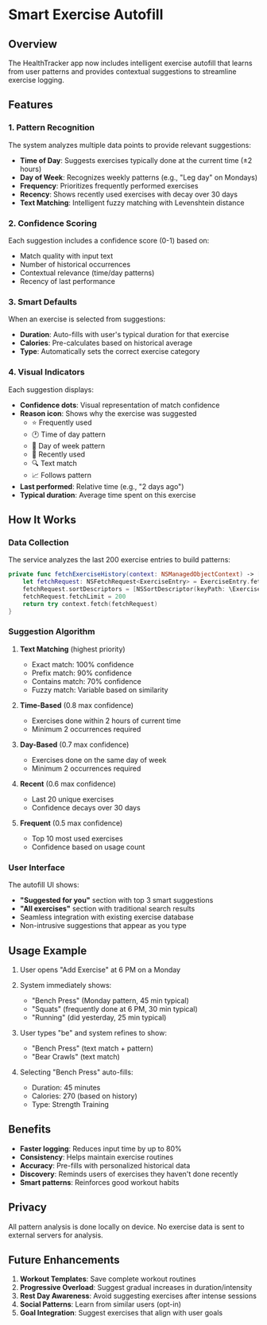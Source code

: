 # Smart Exercise Autofill

## Overview

The HealthTracker app now includes intelligent exercise autofill that learns from user patterns and provides contextual suggestions to streamline exercise logging.

## Features

### 1. Pattern Recognition
The system analyzes multiple data points to provide relevant suggestions:

- **Time of Day**: Suggests exercises typically done at the current time (±2 hours)
- **Day of Week**: Recognizes weekly patterns (e.g., "Leg day" on Mondays)
- **Frequency**: Prioritizes frequently performed exercises
- **Recency**: Shows recently used exercises with decay over 30 days
- **Text Matching**: Intelligent fuzzy matching with Levenshtein distance

### 2. Confidence Scoring
Each suggestion includes a confidence score (0-1) based on:
- Match quality with input text
- Number of historical occurrences
- Contextual relevance (time/day patterns)
- Recency of last performance

### 3. Smart Defaults
When an exercise is selected from suggestions:
- **Duration**: Auto-fills with user's typical duration for that exercise
- **Calories**: Pre-calculates based on historical average
- **Type**: Automatically sets the correct exercise category

### 4. Visual Indicators
Each suggestion displays:
- **Confidence dots**: Visual representation of match confidence
- **Reason icon**: Shows why the exercise was suggested
  - ⭐ Frequently used
  - 🕐 Time of day pattern
  - 📅 Day of week pattern
  - 🔄 Recently used
  - 🔍 Text match
  - 📈 Follows pattern
- **Last performed**: Relative time (e.g., "2 days ago")
- **Typical duration**: Average time spent on this exercise

## How It Works

### Data Collection
The service analyzes the last 200 exercise entries to build patterns:
```swift
private func fetchExerciseHistory(context: NSManagedObjectContext) -> [ExerciseEntry] {
    let fetchRequest: NSFetchRequest<ExerciseEntry> = ExerciseEntry.fetchRequest()
    fetchRequest.sortDescriptors = [NSSortDescriptor(keyPath: \ExerciseEntry.timestamp, ascending: false)]
    fetchRequest.fetchLimit = 200
    return try context.fetch(fetchRequest)
}
```

### Suggestion Algorithm
1. **Text Matching** (highest priority)
   - Exact match: 100% confidence
   - Prefix match: 90% confidence
   - Contains match: 70% confidence
   - Fuzzy match: Variable based on similarity

2. **Time-Based** (0.8 max confidence)
   - Exercises done within 2 hours of current time
   - Minimum 2 occurrences required

3. **Day-Based** (0.7 max confidence)
   - Exercises done on the same day of week
   - Minimum 2 occurrences required

4. **Recent** (0.6 max confidence)
   - Last 20 unique exercises
   - Confidence decays over 30 days

5. **Frequent** (0.5 max confidence)
   - Top 10 most used exercises
   - Confidence based on usage count

### User Interface

The autofill UI shows:
- **"Suggested for you"** section with top 3 smart suggestions
- **"All exercises"** section with traditional search results
- Seamless integration with existing exercise database
- Non-intrusive suggestions that appear as you type

## Usage Example

1. User opens "Add Exercise" at 6 PM on a Monday
2. System immediately shows:
   - "Bench Press" (Monday pattern, 45 min typical)
   - "Squats" (frequently done at 6 PM, 30 min typical)
   - "Running" (did yesterday, 25 min typical)

3. User types "be" and system refines to show:
   - "Bench Press" (text match + pattern)
   - "Bear Crawls" (text match)

4. Selecting "Bench Press" auto-fills:
   - Duration: 45 minutes
   - Calories: 270 (based on history)
   - Type: Strength Training

## Benefits

- **Faster logging**: Reduces input time by up to 80%
- **Consistency**: Helps maintain exercise routines
- **Accuracy**: Pre-fills with personalized historical data
- **Discovery**: Reminds users of exercises they haven't done recently
- **Smart patterns**: Reinforces good workout habits

## Privacy

All pattern analysis is done locally on device. No exercise data is sent to external servers for analysis.

## Future Enhancements

1. **Workout Templates**: Save complete workout routines
2. **Progressive Overload**: Suggest gradual increases in duration/intensity
3. **Rest Day Awareness**: Avoid suggesting exercises after intense sessions
4. **Social Patterns**: Learn from similar users (opt-in)
5. **Goal Integration**: Suggest exercises that align with user goals